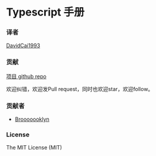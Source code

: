 # Typescript 手册

### 译者

[DavidCai1993](https://github.com/DavidCai1993)

### 贡献

[项目 github repo](https://github.com/DavidCai1993/typescript-handbook)

欢迎纠错，欢迎发Pull request，同时也欢迎star，欢迎follow。


### 贡献者

- [Brooooooklyn](https://github.com/Brooooooklyn)

### License
The MIT License (MIT)
